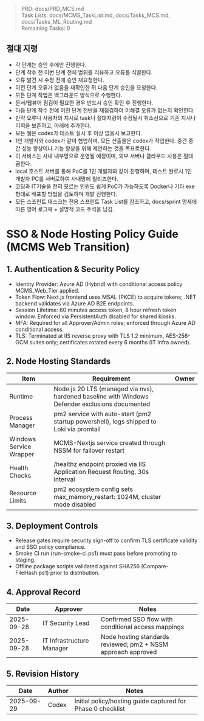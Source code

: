 > PRD: docs/PRD_MCS.md  
> Task Lists: docs/MCMS_TaskList.md, docs/Tasks_MCS.md, docs/Tasks_ML_Routing.md  
> Remaining Tasks: 0

## 절대 지령
- 각 단계는 승인 후에만 진행한다.
- 단계 착수 전 이번 단계 전체 범위를 리뷰하고 오류를 식별한다.
- 오류 발견 시 수정 전에 승인 재요청한다.
- 이전 단계 오류가 없음을 재확인한 뒤 다음 단계 승인을 요청한다.
- 모든 단계 작업은 백그라운드 방식으로 수행한다.
- 문서/웹뷰어 점검이 필요한 경우 반드시 승인 확인 후 진행한다.
- 다음 단계 착수 전에 이전 단계 전반을 재점검하여 미해결 오류가 없는지 확인한다.
- 만약 오류나 사용자의 지시로 task나 절대지령이 수정될시 취소선으로 기존 지시나 이력을 보존하고, 아래에 추가한다.
- 모든 웹은 codex가 테스트 실시 후 이상 없을시 보고한다.
- 1인 개발자와 codex가 같이 협업하며, 모든 산출물은 codex가 작업한다. 중간 중간 성능 향상이나 기능 향상을 위해 제안하는 것을 목표로한다.
- 이 서비스는 사내 내부망으로 운영될 예정이며, 외부 서버나 클라우드 사용은 절대 금한다.
- local 호스트 서버를 통해 PoC를 1인 개발자와 같이 진행하며, 테스트 완료시 1인 개발자 PC를 서버로하여 사내망에 릴리즈한다.
- 코딩과 IT기술을 전혀 모르는 인원도 쉽게 PoC가 가능하도록 Docker나 기타 exe 형태로 배포할 방법을 검토하며 개발 진행한다.
- 모든 스프린트 태스크는 전용 스프린트 Task List를 참조하고, docs/sprint 명세에 따른 영어 로그북 + 설명적 코드 주석을 남김.
# SSO & Node Hosting Policy Guide (MCMS Web Transition)

## 1. Authentication & Security Policy
- Identity Provider: Azure AD (Hybrid) with conditional access policy MCMS_Web_Tier applied.
- Token Flow: Next.js frontend uses MSAL (PKCE) to acquire tokens; .NET backend validates via Azure AD B2E endpoints.
- Session Lifetime: 60 minutes access token, 8 hour refresh token window. Enforced via PersistentAuth disabled for shared kiosks.
- MFA: Required for all Approver/Admin roles; enforced through Azure AD conditional access.
- TLS: Terminated at IIS reverse proxy with TLS 1.2 minimum, AES-256-GCM suites only; certificates rotated every 6 months (IT Infra owned).

## 2. Node Hosting Standards
| Item | Requirement | Owner |
| --- | --- | --- |
| Runtime | Node.js 20 LTS (managed via nvs), hardened baseline with Windows Defender exclusions documented |
| Process Manager | pm2 service with auto-start (pm2 startup powershell), logs shipped to Loki via promtail |
| Windows Service Wrapper | MCMS-Nextjs service created through NSSM for failover restart |
| Health Checks | /healthz endpoint proxied via IIS Application Request Routing, 30s interval |
| Resource Limits | pm2 ecosystem config sets max_memory_restart: 1024M, cluster mode disabled |

## 3. Deployment Controls
- Release gates require security sign-off to confirm TLS certificate validity and SSO policy compliance.
- Smoke CI run (run-smoke-ci.ps1) must pass before promoting to staging.
- Offline package scripts validated against SHA256 (Compare-FileHash.ps1) prior to distribution.

## 4. Approval Record
| Date | Approver | Notes |
| --- | --- | --- |
| 2025-09-28 | IT Security Lead | Confirmed SSO flow with conditional access mappings |
| 2025-09-28 | IT Infrastructure Manager | Node hosting standards reviewed; pm2 + NSSM approach approved |

## 5. Revision History
| Date | Author | Notes |
| --- | --- | --- |
| 2025-09-29 | Codex | Initial policy/hosting guide captured for Phase 0 checklist |

